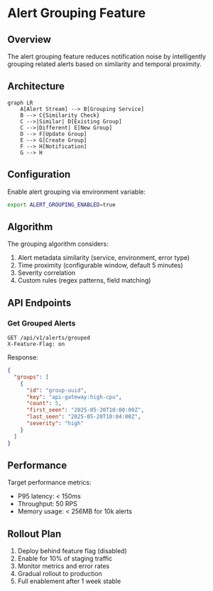 # Alert Grouping Feature

## Overview

The alert grouping feature reduces notification noise by intelligently grouping related alerts based on similarity and temporal proximity.

## Architecture

```mermaid
graph LR
    A[Alert Stream] --> B[Grouping Service]
    B --> C{Similarity Check}
    C -->|Similar| D[Existing Group]
    C -->|Different| E[New Group]
    D --> F[Update Group]
    E --> G[Create Group]
    F --> H[Notification]
    G --> H
```

## Configuration

Enable alert grouping via environment variable:
```bash
export ALERT_GROUPING_ENABLED=true
```

## Algorithm

The grouping algorithm considers:
1. Alert metadata similarity (service, environment, error type)
2. Time proximity (configurable window, default 5 minutes)
3. Severity correlation
4. Custom rules (regex patterns, field matching)

## API Endpoints

### Get Grouped Alerts
```http
GET /api/v1/alerts/grouped
X-Feature-Flag: on
```

Response:
```json
{
  "groups": [
    {
      "id": "group-uuid",
      "key": "api-gateway:high-cpu",
      "count": 5,
      "first_seen": "2025-05-20T10:00:00Z",
      "last_seen": "2025-05-20T10:04:00Z",
      "severity": "high"
    }
  ]
}
```

## Performance

Target performance metrics:
- P95 latency: < 150ms
- Throughput: 50 RPS
- Memory usage: < 256MB for 10k alerts

## Rollout Plan

1. Deploy behind feature flag (disabled)
2. Enable for 10% of staging traffic
3. Monitor metrics and error rates
4. Gradual rollout to production
5. Full enablement after 1 week stable